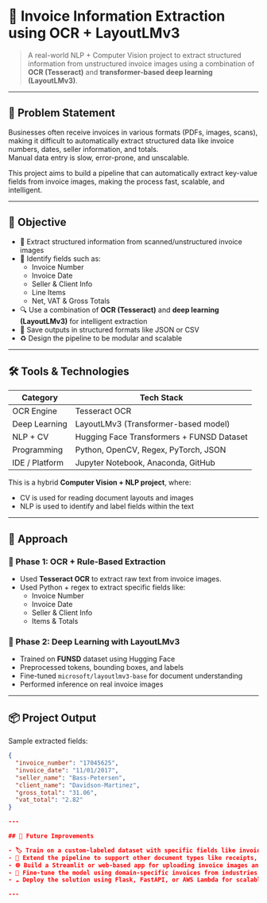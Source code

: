 # 🧾 Invoice Information Extraction using OCR + LayoutLMv3

> A real-world NLP + Computer Vision project to extract structured information from unstructured invoice images using a combination of **OCR (Tesseract)** and **transformer-based deep learning (LayoutLMv3)**.

---

## 📌 Problem Statement

Businesses often receive invoices in various formats (PDFs, images, scans), making it difficult to automatically extract structured data like invoice numbers, dates, seller information, and totals.  
Manual data entry is slow, error-prone, and unscalable.

This project aims to build a pipeline that can automatically extract key-value fields from invoice images, making the process fast, scalable, and intelligent.

---

## 🎯 Objective

- 🧠 Extract structured information from scanned/unstructured invoice images
- 🧾 Identify fields such as:
  - Invoice Number
  - Invoice Date
  - Seller & Client Info
  - Line Items
  - Net, VAT & Gross Totals
- 🔍 Use a combination of **OCR (Tesseract)** and **deep learning (LayoutLMv3)** for intelligent extraction
- 💾 Save outputs in structured formats like JSON or CSV
- ♻️ Design the pipeline to be modular and scalable

---

## 🛠️ Tools & Technologies

| Category           | Tech Stack                                   |
|--------------------|----------------------------------------------|
| OCR Engine         | Tesseract OCR                                |
| Deep Learning      | LayoutLMv3 (Transformer-based model)         |
| NLP + CV           | Hugging Face Transformers + FUNSD Dataset    |
| Programming        | Python, OpenCV, Regex, PyTorch, JSON         |
| IDE / Platform     | Jupyter Notebook, Anaconda, GitHub           |

This is a hybrid **Computer Vision + NLP project**, where:
- CV is used for reading document layouts and images
- NLP is used to identify and label fields within the text

---

## 🧠 Approach

### 🔹 Phase 1: OCR + Rule-Based Extraction
- Used **Tesseract OCR** to extract raw text from invoice images.
- Used Python + regex to extract specific fields like:
  - Invoice Number
  - Invoice Date
  - Seller & Client Info
  - Items & Totals

### 🔹 Phase 2: Deep Learning with LayoutLMv3
- Trained on **FUNSD** dataset using Hugging Face
- Preprocessed tokens, bounding boxes, and labels
- Fine-tuned `microsoft/layoutlmv3-base` for document understanding
- Performed inference on real invoice images

---

## 📦 Project Output

Sample extracted fields:

```json
{
  "invoice_number": "17045625",
  "invoice_date": "11/01/2017",
  "seller_name": "Bass-Petersen",
  "client_name": "Davidson-Martinez",
  "gross_total": "31.06",
  "vat_total": "2.82"
}

---

## 🔮 Future Improvements

- 🏷️ Train on a custom-labeled dataset with specific fields like invoice_number, net_total, etc. for better accuracy  
- 📄 Extend the pipeline to support other document types like receipts, purchase orders, or ID cards  
- 🌐 Build a Streamlit or web-based app for uploading invoice images and viewing extracted results in real-time  
- 🧠 Fine-tune the model using domain-specific invoices from industries like e-commerce or logistics  
- ☁️ Deploy the solution using Flask, FastAPI, or AWS Lambda for scalable document automation

---



